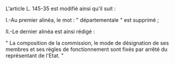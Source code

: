  

L'article L. 145-35 est modifié ainsi qu'il suit :   

  
I.-Au premier alinéa, le mot : " départementale " est supprimé ;   

  
II.-Le dernier alinéa est ainsi rédigé :   

  
" La composition de la commission, le mode de désignation de ses membres et ses règles de fonctionnement sont fixés par arrêté du représentant de l'Etat. "  
